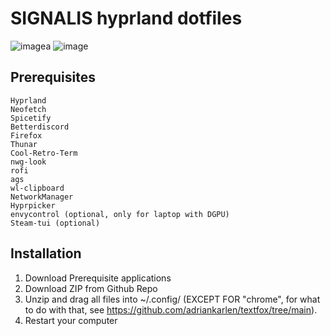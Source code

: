 # SIGNALIS hyprland dotfiles
![imagea](https://github.com/user-attachments/assets/7a7f62a3-8b63-428f-a486-0e0e003ce223)
![image](https://github.com/user-attachments/assets/ca2e825d-1aee-4f8b-84b7-1cb3f4e69262)


## Prerequisites
    Hyprland
    Neofetch
    Spicetify
    Betterdiscord
    Firefox
    Thunar
    Cool-Retro-Term
    nwg-look
    rofi
    ags
    wl-clipboard
    NetworkManager
    Hyprpicker
    envycontrol (optional, only for laptop with DGPU)
    Steam-tui (optional)

    

## Installation

1. Download Prerequisite applications
2. Download ZIP from Github Repo
3. Unzip and drag all files into ~/.config/ (EXCEPT FOR "chrome", for what to do with that, see https://github.com/adriankarlen/textfox/tree/main).
4. Restart your computer


